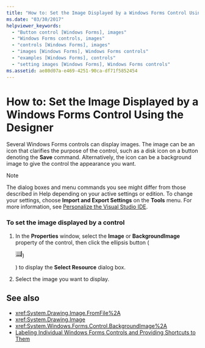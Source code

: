 ```yaml
---
title: "How to: Set the Image Displayed by a Windows Forms Control Using the Designer"
ms.date: "03/30/2017"
helpviewer_keywords: 
  - "Button control [Windows Forms], images"
  - "Windows Forms controls, images"
  - "controls [Windows Forms], images"
  - "images [Windows Forms], Windows Forms controls"
  - "examples [Windows Forms], controls"
  - "setting images [Windows Forms], Windows Forms controls"
ms.assetid: ae80d07a-e469-4251-90ca-df71f5852454
---
```

# How to: Set the Image Displayed by a Windows Forms Control Using the Designer
Several Windows Forms controls can display images. The image can be an icon that clarifies the purpose of the control, such as a disk icon on a button denoting the **Save** command. Alternatively, the icon can be a background image to give the control the appearance you want.  
  
> [!NOTE]
>  The dialog boxes and menu commands you see might differ from those described in Help depending on your active settings or edition. To change your settings, choose **Import and Export Settings** on the **Tools** menu. For more information, see [Personalize the Visual Studio IDE](/visualstudio/ide/personalizing-the-visual-studio-ide).  
  
### To set the image displayed by a control  
  
1. In the **Properties** window, select the **Image** or **BackgroundImage** property of the control, then click the ellipsis button (  
  
     ![Use the ellipsis button to access the CellStyle Builder dialog box.](./media/how-to-set-the-image-displayed-by-a-windows-forms-control-using-the-designer/visual-studio-ellipsis-button.png "Use the ellipsis button to access the CellStyle Builder dialog box."))  
  
     ) to display the **Select Resource** dialog box.  
  
2. Select the image you want to display.  
  
## See also

- <xref:System.Drawing.Image.FromFile%2A>
- <xref:System.Drawing.Image>
- <xref:System.Windows.Forms.Control.BackgroundImage%2A>
- [Labeling Individual Windows Forms Controls and Providing Shortcuts to Them](labeling-individual-windows-forms-controls-and-providing-shortcuts-to-them.md)
